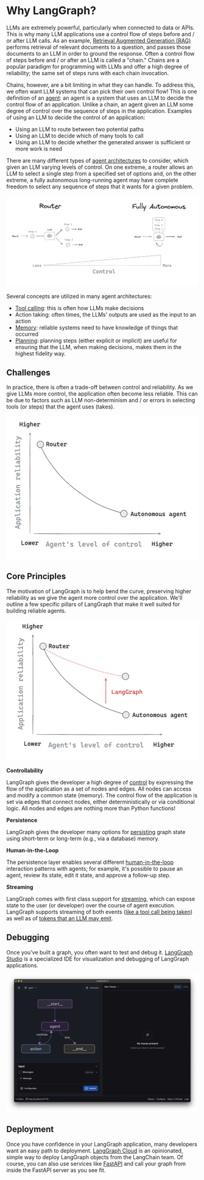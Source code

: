 # Why LangGraph?

LLMs are extremely powerful, particularly when connected to data or APIs. This is why many LLM applications use a control flow of steps before and / or after LLM calls. As an example, [Retrieval Augmented Generation (RAG)](https://github.com/langchain-ai/rag-from-scratch) performs retrieval of relevant documents to a question, and passes those documents to an LLM in order to ground the response. Often a control flow of steps before and / or after an LLM is called a "chain." Chains are a popular paradigm for programming with LLMs and offer a high degree of reliability; the same set of steps runs with each chain invocation.

Chains, however, are a bit limiting in what they can handle. To address this, we often want LLM systems that can pick their own control flow! This is one definition of an [agent](https://blog.langchain.dev/what-is-an-agent/): an agent is a system that uses an LLM to decide the control flow of an application. Unlike a chain, an agent given an LLM some degree of control over the sequence of steps in the application. Examples of using an LLM to decide the control of an application:

- Using an LLM to route between two potential paths
- Using an LLM to decide which of many tools to call
- Using an LLM to decide whether the generated answer is sufficient or more work is need

There are many different types of [agent architectures](https://blog.langchain.dev/what-is-a-cognitive-architecture/) to consider, which given an LLM varying levels of control. On one extreme, a router allows an LLM to select a single step from a specified set of options and, on the other extreme, a fully autonomous long-running agent may have complete freedom to select any sequence of steps that it wants for a given problem. 

![Agent Types](img/agent_types.png)

Several concepts are utilized in many agent architectures:

- [Tool calling](agentic_concepts.md#tool-calling): this is often how LLMs make decisions
- Action taking: often times, the LLMs' outputs are used as the input to an action
- [Memory](agentic_concepts.md#memory): reliable systems need to have knowledge of things that occurred
- [Planning](agentic_concepts.md#planning): planning steps (either explicit or implicit) are useful for ensuring that the LLM, when making decisions, makes them in the highest fidelity way.

## Challenges

In practice, there is often a trade-off between control and reliability. As we give LLMs more control, the application often become less reliable. This can be due to factors such as LLM non-determinism and / or errors in selecting tools (or steps) that the agent uses (takes).

![Agent Challenge](img/challenge.png)

## Core Principles

The motivation of LangGraph is to help bend the curve, preserving higher reliability as we give the agent more control over the application. We'll outline a few specific pillars of LangGraph that make it well suited for building reliable agents. 

![Langgraph](img/langgraph.png)

**Controllability**

LangGraph gives the developer a high degree of [control](../how-tos/index.md#controllability) by expressing the flow of the application as a set of nodes and edges. All nodes can access and modify a common state (memory). The control flow of the application is set via edges that connect nodes, either deterministically or via conditional logic. All nodes and edges are nothing more than Python functions!

**Persistence**

LangGraph gives the developer many options for [persisting](../how-tos/index.md#persistence) graph state using short-term or long-term (e.g., via a database) memory. 

**Human-in-the-Loop**

The persistence layer enables several different [human-in-the-loop](../how-tos/index.md#human-in-the-loop) interaction patterns with agents; for example, it's possible to pause an agent, review its state, edit it state, and approve a follow-up step. 

**Streaming**

LangGraph comes with first class support for [streaming](../how-tos/index.md#streaming), which can expose state to the user (or developer) over the course of agent execution. LangGraph supports streaming of both events ([like a tool call being taken](../how-tos/stream-updates.ipynb)) as well as of [tokens that an LLM may emit](../how-tos/streaming-tokens.ipynb).

## Debugging

Once you've built a graph, you often want to test and debug it. [LangGraph Studio](https://github.com/langchain-ai/langgraph-studio?tab=readme-ov-file) is a specialized IDE for visualization and debugging of LangGraph applications.

![Langgraph Studio](img/lg_studio.png)

## Deployment

Once you have confidence in your LangGraph application, many developers want an easy path to deployment. [LangGraph Cloud](../cloud/index.md) is an opinionated, simple way to deploy LangGraph objects from the LangChain team. Of course, you can also use services like [FastAPI](https://fastapi.tiangolo.com/) and call your graph from inside the FastAPI server as you see fit.
